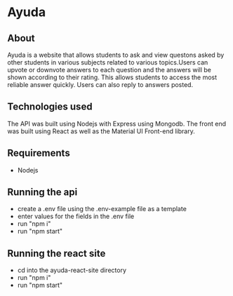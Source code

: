# Ayuda

## About
Ayuda is a website that allows students to ask and view questons asked by other students in various subjects related to various topics.Users can upvote or downvote answers to each question and the answers will be shown according to their rating. This allows students to access the most reliable answer quickly. Users can also reply to answers posted.

## Technologies used
The API was built using Nodejs with Express using Mongodb. The front end was built using React as well as the Material UI Front-end library.

## Requirements
- Nodejs


## Running the api
- create a .env file using the .env-example file as a template
- enter values for the fields in the .env file
- run "npm i"
- run "npm start"


## Running the react site
- cd into the ayuda-react-site directory
- run "npm i"
- run "npm start"
